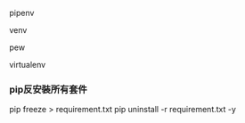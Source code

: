 pipenv

venv

pew

virtualenv



### pip反安裝所有套件
pip freeze > requirement.txt
pip uninstall -r requirement.txt -y
